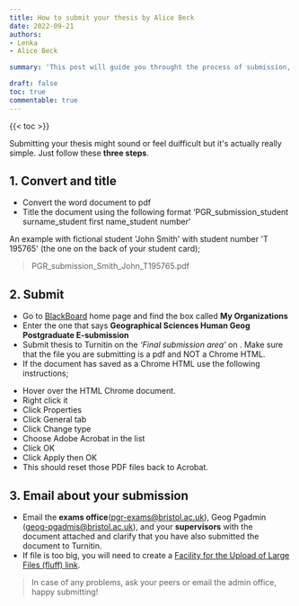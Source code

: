```yaml
---
title: How to submit your thesis by Alice Beck
date: 2022-09-21
authors:
- Lenka
- Alice Beck

summary: 'This post will guide you throught the process of submission, where to go and what to do.'

draft: false
toc: true
commentable: true
---
```


{{< toc >}} 

Submitting your thesis might sound or feel duifficult but it's actually really simple. Just follow these **three steps**.

<!--more-->

## 1.	Convert and title

* Convert the word document to pdf 
* Title the document using the following format ‘PGR_submission_student surname_student first name_student number'

An example with fictional student 'John Smith' with student number 'T 195765' (the one on the back of your student card);
> PGR_submission_Smith_John_T195765.pdf


## 2. Submit

* Go to [BlackBoard](https://www.ole.bris.ac.uk/webapps/portal/execute/tabs/tabAction?tab_tab_group_id=_1_1) home page and find the box called **My Organizations**
* Enter the one that says **Geographical Sciences Human Geog Postgraduate E-submission**
* Submit thesis to Turnitin on the *‘Final submission area’* on . Make sure that the file you are submitting is a pdf and NOT a Chrome HTML. 
* If the document has saved as a Chrome HTML use the following instructions;
-	Hover over the HTML Chrome document.
-	Right click it
-	Click Properties
-	Click General tab
-	Click Change type
-	Choose Adobe Acrobat in the list
-	Click OK
-	Click Apply then OK
-	This should reset those PDF files back to Acrobat.


## 3. Email about your submission

* Email the **exams office**(pgr-exams@bristol.ac.uk), Geog Pgadmin (geog-pgadmis@bristol.ac.uk), and your **supervisors** with the document attached and clarify that you have also submitted the document to Turnitin. 
* If file is too big, you will need to create a [Facility for the Upload of Large Files (fluff) link](https://uob.sharepoint.com/sites/itservices/SitePages/fluff.aspx). 


> In case of any problems, ask your peers or email the admin office, happy submitting!
